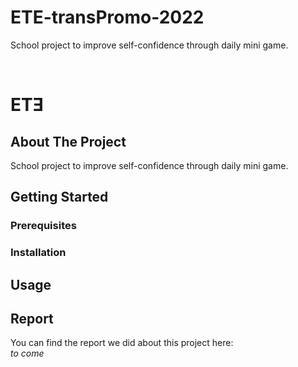# ETE-transPromo-2022
School project to improve self-confidence through daily mini game.


<br />
<h1 align="left">ETƎ</h1>

## About The Project
School project to improve self-confidence through daily mini game.

## Getting Started

### Prerequisites

### Installation

## Usage

## Report
You can find the report we did about this project here: </br>
*to come*

